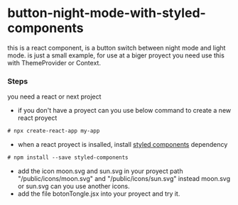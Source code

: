 # button-night-mode-with-styled-components
this is a react component, is a button switch between night mode and light mode. is just a small example, for use at a biger proyect you need use this with ThemeProvider or Context.

### Steps
you need a react or next project 

- if you don't have a proyect can you use below command to create a new react proyect 
```diff 
# npx create-react-app my-app
```
- when a react proyect is insalled, install [styled components](https://styled-components.com) dependency 
```diff 
# npm install --save styled-components
```

- add the icon moon.svg and sun.svg in your proyect path "/public/icons/moon.svg" and "/public/icons/sun.svg" instead moon.svg or sun.svg can you use another icons.
- add the file botonTongle.jsx into your proyect and try it.

